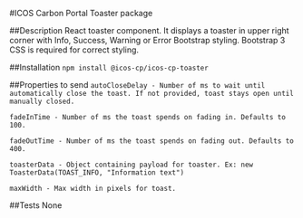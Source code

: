 #ICOS Carbon Portal Toaster package

##Description
React toaster component. It displays a toaster in upper right corner with Info, Success, Warning or Error Bootstrap styling. Bootstrap 3 CSS is required for correct styling.

##Installation
`npm install @icos-cp/icos-cp-toaster`

##Properties to send
`autoCloseDelay - Number of ms to wait until automatically close the toast. If not provided, toast stays open until manually closed.`

`fadeInTime - Number of ms the toast spends on fading in. Defaults to 100.`

`fadeOutTime - Number of ms the toast spends on fading out. Defaults to 400.`

`toasterData - Object containing payload for toaster. Ex: new ToasterData(TOAST_INFO, "Information text")`

`maxWidth - Max width in pixels for toast.`

##Tests
None